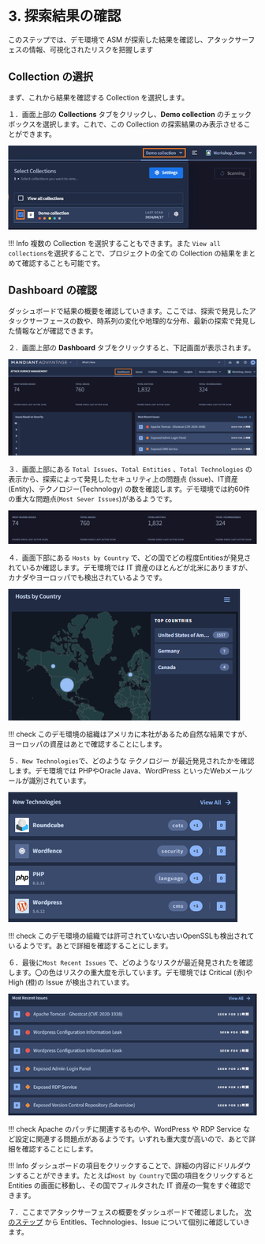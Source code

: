 # 3. 探索結果の確認

このステップでは、デモ環境で ASM が探索した結果を確認し、アタックサーフェスの情報、可視化されたリスクを把握します



## Collection の選択

まず、これから結果を確認する Collection を選択します。

１．画面上部の **Collections** タブをクリックし、**Demo collection** のチェックボックスを選択します。これで、この Collection の探索結果のみ表示させることができます。

![image-20240418110223559](images/image-20240418110223559.png)

!!! Info
    複数の Collection を選択することもできます。また `View all collections`を選択することで、プロジェクトの全ての Collection の結果をまとめて確認することも可能です。



## Dashboard の確認

ダッシュボードで結果の概要を確認していきます。ここでは、探索で発見したアタックサーフェースの数や、時系列の変化や地理的な分布、最新の探索で発見した情報などが確認できます。

２．画面上部の **Dashboard** タブをクリックすると、下記画面が表示されます。

![image-20240418110424233](images/image-20240418110424233.png)



３．画面上部にある `Total Issues`、`Total Entities` 、`Total Technologies` の表示から、探索によって発見したセキュリティ上の問題点 (Issue)、IT資産 (Entity)、テクノロジー(Technology) の数を確認します。デモ環境では約60件の重大な問題点(`Most Sever Issues`)があるようです。

![image-20240418110529210](images/image-20240418110529210.png)



４．画面下部にある `Hosts by Country` で、どの国でどの程度Entitiesが発見されているか確認します。デモ環境では IT 資産のほとんどが北米にありますが、カナダやヨーロッパでも検出されているようです。

![image-20240418110621585](images/image-20240418110621585.png)

!!! check
    このデモ環境の組織はアメリカに本社があるため自然な結果ですが、ヨーロッパの資産はあとで確認することにします。

５．`New Technologies`で、どのような テクノロジー が最近発見されたかを確認します。デモ環境では PHPやOracle Java、WordPress といったWebメールツールが識別されています。

![image-20240418110802391](images/image-20240418110802391.png)



!!! check
    このデモ環境の組織では許可されていない古いOpenSSLも検出されているようです。あとで詳細を確認することにします。

６．最後に`Most Recent Issues`  で、どのようなリスクが最近発見されたを確認します。〇の色はリスクの重大度を示しています。デモ環境では Critical (赤)や High (橙)の Issue が検出されています。

![image-20240418111333034](images/image-20240418111333034.png)



!!! check
    Apache のパッチに関連するものや、WordPress や RDP Service など設定に関連する問題点があるようです。いずれも重大度が高いので、あとで詳細を確認することにします。

!!! Info 
    ダッシュボードの項目をクリックすることで、詳細の内容にドリルダウンすることができます。たとえば`Host by Country`で国の項目をクリックするとEntities の画面に移動し、その国でフィルタされた IT 資産の一覧をすぐ確認できます。



７．ここまでアタックサーフェスの概要をダッシュボードで確認しました。  [次のステップ](../032-check-entities1) から Entitles、Technologies、Issue について個別に確認していきます。
